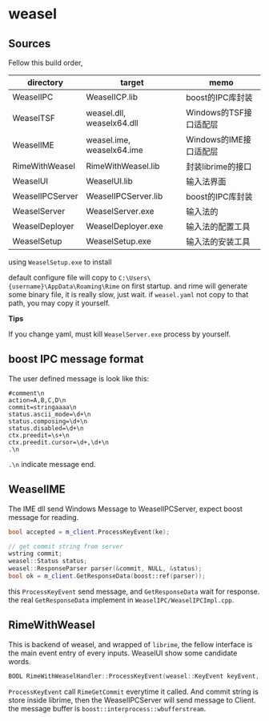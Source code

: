 # weasel

## Sources
Fellow this build order,

| directory         | target                    | memo                      |
| ----------------  | ------------------------- | ------------------------- |
| WeaselIPC         | WeaselICP.lib             | boost的IPC库封装          |
| WeaselTSF         | weasel.dll, weaselx64.dll | Windows的TSF接口适配层    |
| WeaselIME         | weasel.ime, weaselx64.ime | Windows的IME接口适配层    |
| RimeWithWeasel    | RimeWithWeasel.lib        | 封装librime的接口         |
| WeaselUI          | WeaselUI.lib              | 输入法界面                |
| WeaselIPCServer   | WeaselIPCServer.lib       | boost的IPC库封装          |
| WeaselServer      | WeaselServer.exe          | 输入法的                  |
| WeaselDeployer    | WeaselDeployer.exe        | 输入法的配置工具          |
| WeaselSetup       | WeaselSetup.exe           | 输入法的安装工具          |


using `WeaselSetup.exe` to install

default configure file will copy to `C:\Users\{username}\AppData\Roaming\Rime` on first startup.
and rime will generate some binary file, it is really slow, just wait.
if `weasel.yaml` not copy to that path, you may copy it yourself.

__Tips__

If you change yaml, must kill `WeaselServer.exe` process by yourself.

## boost IPC message format
The user defined message is look like this:
```
#comment\n
action=A,B,C,D\n
commit=stringaaaa\n
status.ascii_mode=\d+\n
status.composing=\d+\n
status.disabled=\d+\n
ctx.preedit=\s+\n
ctx.preedit.cursor=\d+,\d+\n
.\n
```

`.\n` indicate message end.


## WeaselIME
The IME dll send Windows Message to WeaselIPCServer, expect boost message for reading.

```cpp
bool accepted = m_client.ProcessKeyEvent(ke);

// get commit string from server
wstring commit;
weasel::Status status;
weasel::ResponseParser parser(&commit, NULL, &status);
bool ok = m_client.GetResponseData(boost::ref(parser));
```

this `ProcessKeyEvent` send message, and `GetResponseData` wait for response.
the real `GetResponseData` implement in `WeaselIPC/WeaselIPCImpl.cpp`.



## RimeWithWeasel
This is backend of weasel, and wrapped of `librime`, the fellow interface is the main event entry of every inputs.
WeaselUI show some candidate words.

```cpp
BOOL RimeWithWeaselHandler::ProcessKeyEvent(weasel::KeyEvent keyEvent, UINT session_id, LPWSTR buffer)
```

`ProcessKeyEvent` call `RimeGetCommit` everytime it called.
And commit string is store inside librime, then the WeaselIPCServer will send message to Client.
the message buffer is `boost::interprocess::wbufferstream`.










